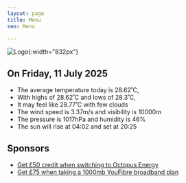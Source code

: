 ```yaml
---
layout: page
title: Menu
seo: Menu

---
```


![Logo](/images/logo.jpg){:width="832px"}

<!-- weather_marker starts -->
## On Friday, 11 July 2025

- The average temperature today is 28.62˚C,
- With highs of 28.62˚C and lows of 28.3˚C,
- It may feel like 28.77˚C with few clouds
- The wind speed is 3.37m/s and visibility is 10000m
- The pressure is 1017hPa and humidity is 46%
- The sun will rise at 04:02 and set at 20:25

<!-- weather_marker ends -->

## Sponsors

- [Get £50 credit when switching to Octopus Energy](https://bit.ly/3oD1nnS)
- [Get £75 when taking a 1000mb YouFibre broadband plan](https://aklam.io/91zWhU?)
